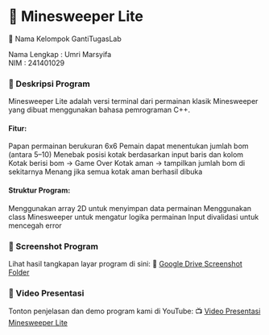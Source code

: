 # 🧠 Minesweeper Lite

👥 Nama Kelompok
GantiTugasLab

Nama Lengkap : Umri Marsyifa	
NIM          : 241401029

### 📄 Deskripsi Program
Minesweeper Lite adalah versi terminal dari permainan klasik Minesweeper yang dibuat menggunakan bahasa pemrograman C++.

#### Fitur:
Papan permainan berukuran 6x6
Pemain dapat menentukan jumlah bom (antara 5–10)
Menebak posisi kotak berdasarkan input baris dan kolom
Kotak berisi bom → Game Over
Kotak aman → tampilkan jumlah bom di sekitarnya
Menang jika semua kotak aman berhasil dibuka

#### Struktur Program:
Menggunakan array 2D untuk menyimpan data permainan
Menggunakan class Minesweeper untuk mengatur logika permainan
Input divalidasi untuk mencegah error

### 📸 Screenshot Program
Lihat hasil tangkapan layar program di sini:
🔗 [Google Drive Screenshot Folder](https://drive.google.com/drive/folders/1CxWAULRMBERNJ-WD3QsZeSh50jwU9Cu1?usp=sharing)

### 🎥 Video Presentasi
Tonton penjelasan dan demo program kami di YouTube:
📺 [Video Presentasi Minesweeper Lite](https://youtu.be/n5AJdJhKbE4?feature=shared)
